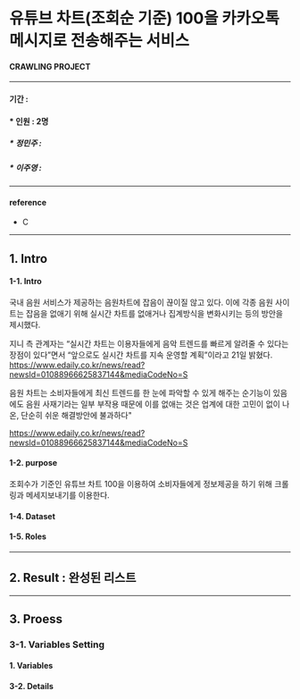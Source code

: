 # 유튜브 차트(조회순 기준) 100을 카카오톡 메시지로 전송해주는 서비스​

#### __CRAWLING PROJECT__
****
#### 기간 : 
#### * 인원 : 2명
##### * 정민주 :  
##### 
##### * 이주영 : 
##### 
****
#### reference
* C
****


## 1. Intro

#### 1-1. Intro
국내 음원 서비스가 제공하는 음원차트에 잡음이 끊이질 않고 있다. 
이에 각종 음원 사이트는 잡음을 없애기 위해 실시간 차트를 없애거나 집계방식을 변화시키는 등의 방안을 제시했다.

지니 측 관계자는 “실시간 차트는 이용자들에게 음악 트렌드를 빠르게 알려줄 수 있다는 장점이 있다”면서 “앞으로도 실시간 차트를 지속 운영할 계획”이라고 21일 밝혔다.
https://www.edaily.co.kr/news/read?newsId=01088966625837144&mediaCodeNo=S

음원 차트는 소비자들에게 최신 트렌드를 한 눈에 파악할 수 있게 해주는 순기능이 있음에도 음원 사재기라는 일부 부작용 때문에 이를 없애는 것은 업계에 대한 고민이 없이 나온, 
단순히 쉬운 해결방안에 불과하다"

https://www.edaily.co.kr/news/read?newsId=01088966625837144&mediaCodeNo=S


#### 1-2. purpose
조회수가 기준인 유튜브 차트 100을 이용하여 소비자들에게 정보제공을 하기 위해 크롤링과 메세지보내기를 이용한다.

#### 1-4. Dataset

#### 1-5. Roles


****

## 2. Result : 완성된 리스트

****

## 3. Proess

### 3-1. Variables Setting

#### 1. Variables

#### 3-2. Details







